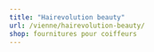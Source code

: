 ```yaml
---
title: "Hairevolution beauty"
url: /vienne/hairevolution-beauty/
shop: fournitures pour coiffeurs
---
```

